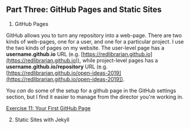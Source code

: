 Part Three: GitHub Pages and Static Sites
------------------------------------------

1. GitHub Pages

GitHub allows you to turn any repository into a web-page. There are two
kinds of web-pages, one for a user, and one for a particular project.
I use the two kinds of pages on my website. The user-level page has a
**username.github.io** URL (e.g.
[https://redlibrarian.github.io](https://redlibrarian.github.io)), while
project-level pages has a **username.github.io/repository** URL (e.g.
[https://redlibrarian.github.io/open-ideas-2019](https://redlibrarian.github.io/open-ideas-2019]).

You *can* do some of the setup for a github page in the GitHub settings
section, but I find it easier to manage from the director you're working
in.

[Exercise 11: Your First GitHub Page](exercises/exercise11.md)


2. Static Sites with Jekyll
